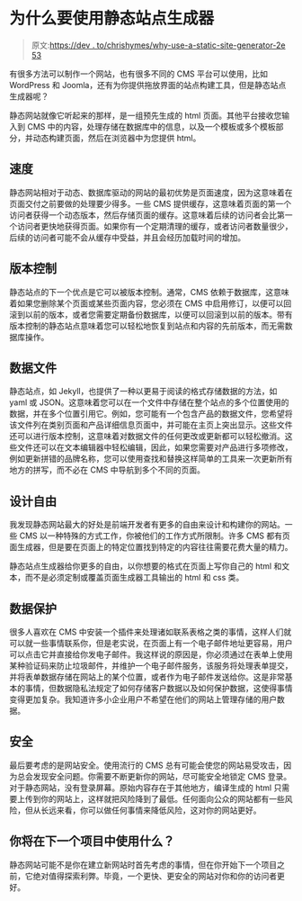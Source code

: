 # 为什么要使用静态站点生成器

> 原文:[https://dev . to/chrishymes/why-use-a-static-site-generator-2e 53](https://dev.to/chrisrhymes/why-use-a-static-site-generator-2e53)

有很多方法可以制作一个网站，也有很多不同的 CMS 平台可以使用，比如 WordPress 和 Joomla，还有为你提供拖放界面的站点构建工具，但是静态站点生成器呢？

静态网站就像它听起来的那样，是一组预先生成的 html 页面。其他平台接收您输入到 CMS 中的内容，处理存储在数据库中的信息，以及一个模板或多个模板部分，并动态构建页面，然后在浏览器中为您提供 html。

## 速度

静态网站相对于动态、数据库驱动的网站的最初优势是页面速度，因为这意味着在页面交付之前要做的处理要少得多。一些 CMS 提供缓存，这意味着页面的第一个访问者获得一个动态版本，然后存储页面的缓存。这意味着后续的访问者会比第一个访问者更快地获得页面。如果你有一个定期清理的缓存，或者访问者数量很少，后续的访问者可能不会从缓存中受益，并且会经历加载时间的增加。

## 版本控制

静态站点的下一个优点是它可以被版本控制。通常，CMS 依赖于数据库，这意味着如果您删除某个页面或某些页面内容，您必须在 CMS 中启用修订，以便可以回滚到以前的版本，或者您需要定期备份数据库，以便可以回滚到以前的版本。带有版本控制的静态站点意味着您可以轻松地恢复到站点和内容的先前版本，而无需数据库操作。

## 数据文件

静态站点，如 Jekyll，也提供了一种以更易于阅读的格式存储数据的方法，如 yaml 或 JSON。这意味着您可以在一个文件中存储在整个站点的多个位置使用的数据，并在多个位置引用它。例如，您可能有一个包含产品的数据文件，您希望将该文件列在类别页面和产品详细信息页面中，并可能在主页上突出显示。这些文件还可以进行版本控制，这意味着对数据文件的任何更改或更新都可以轻松撤消。这些文件还可以在文本编辑器中轻松编辑，因此，如果您需要对产品进行多项修改，例如更新拼错的品牌名称，您可以使用查找和替换这样简单的工具来一次更新所有地方的拼写，而不必在 CMS 中导航到多个不同的页面。

## 设计自由

我发现静态网站最大的好处是前端开发者有更多的自由来设计和构建你的网站。一些 CMS 以一种特殊的方式工作，你被他们的工作方式所限制。许多 CMS 都有页面生成器，但是要在页面上的特定位置找到特定的内容往往需要花费大量的精力。

静态站点生成器给你更多的自由，以你想要的格式在页面上写你自己的 html 和文本，而不是必须定制或覆盖页面生成器工具输出的 html 和 css 类。

## 数据保护

很多人喜欢在 CMS 中安装一个插件来处理诸如联系表格之类的事情，这样人们就可以就一些事情联系你，但是老实说，在页面上有一个电子邮件地址更容易，用户可以点击它并直接给你发电子邮件。我这样说的原因是，你必须通过在表单上使用某种验证码来防止垃圾邮件，并维护一个电子邮件服务，该服务将处理表单提交，并将表单数据存储在网站上的某个位置，或者作为电子邮件发送给你。这是非常基本的事情，但数据隐私法规定了如何存储客户数据以及如何保护数据，这使得事情变得更加复杂。我知道许多小企业用户不希望在他们的网站上管理存储的用户数据。

## 安全

最后要考虑的是网站安全。使用流行的 CMS 总有可能会使您的网站易受攻击，因为总会发现安全问题。你需要不断更新你的网站，尽可能安全地锁定 CMS 登录。对于静态网站，没有登录屏幕。原始内容存在于其他地方，编译生成的 html 只需要上传到你的网站上，这样就把风险降到了最低。任何面向公众的网站都有一些风险，但从长远来看，你可以做任何事情来降低风险，这对你的网站更好。

## 你将在下一个项目中使用什么？

静态网站可能不是你在建立新网站时首先考虑的事情，但在你开始下一个项目之前，它绝对值得探索利弊。毕竟，一个更快、更安全的网站对你和你的访问者更好。